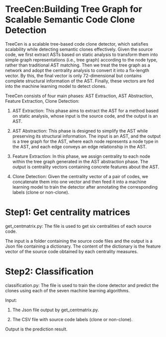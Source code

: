 <!--
**TreeCen/TreeCen** is a ✨ _special_ ✨ repository because its `README.md` (this file) appears on your GitHub profile.

Here are some ideas to get you started:

- 🔭 I’m currently working on ...
- 🌱 I’m currently learning ...
- 👯 I’m looking to collaborate on ...
- 🤔 I’m looking for help with ...
- 💬 Ask me about ...
- 📫 How to reach me: ...
- 😄 Pronouns: ...
- ⚡ Fun fact: ...
-->

# TreeCen:Building Tree Graph for Scalable Semantic Code Clone Detection
TreeCen is a scalable tree-based code clone detector, which satisfies scalability while detecting semantic clones effectively.
Given the source code, we first extract ASTs based on static analysis to transform them into simple graph representations (i.e., tree graph) according to the node type, rather than traditional AST matching.
Then we treat the tree graph as a network and adopt the centrality analysis to convert it into a fix-length vector.
By this, the final vector is only 72-dimensional but contains complete structural information of the AST.
Finally, these vectors are fed into the machine learning model to detect clones.

TreeCen consists of four main phases: AST Extraction, AST Abstraction, Feature Extraction, Clone Detection:

1. AST Extraction: This phase aims to extract the AST for a method based on static analysis, whose input is the source code, and the output is an AST.

2. AST Abstraction: This phase is designed to simplify the AST while preserving its structural information.
The input is an AST, and the output is a tree graph for the AST, where each node represents a node type in the AST, and each edge conveys an edge relationship in the AST.

3. Feature Extraction:
In this phase, we assign centrality to each node within the tree graph generated in the AST abstraction phase. 
The output is centrality vectors containing concrete features about the AST.

4. Clone Detection:
Given the centrality vector of a pair of codes, we concatenate them into one vector and then feed it into a machine learning model to train the detector after annotating the corresponding labels (clone or non-clone).



# Step1: Get centrality matrices
get_centmatrix.py: The file is used to get six centralities of each source code. 

The input is a folder containing the source code files and the output is a Json file containing a dictionary. The content of the dictionary is the feature vector of the source code obtained by each centrality measures.

# Step2: Classification
classification.py: The file is used to train the clone detector and predict the clones using each of the seven machine learning algorithms. 

Input:

1. The Json file output by get_centmatrix.py.

2. The CSV file with source code labels (clone or non-clone).

Output is the prediction result.

